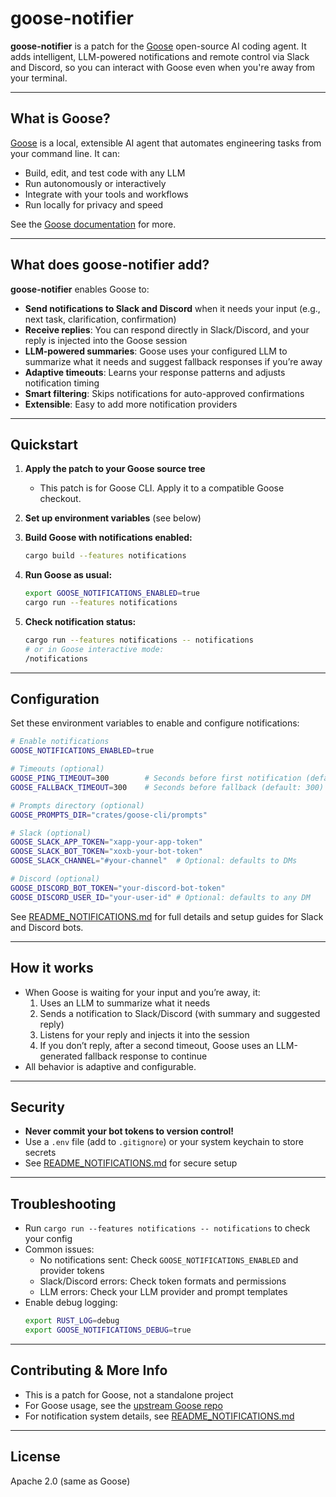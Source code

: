 # goose-notifier

**goose-notifier** is a patch for the [Goose](https://github.com/block-open-source/goose) open-source AI coding agent. It adds intelligent, LLM-powered notifications and remote control via Slack and Discord, so you can interact with Goose even when you're away from your terminal.

---

## What is Goose?

[Goose](https://github.com/block-open-source/goose) is a local, extensible AI agent that automates engineering tasks from your command line. It can:
- Build, edit, and test code with any LLM
- Run autonomously or interactively
- Integrate with your tools and workflows
- Run locally for privacy and speed

See the [Goose documentation](https://block.github.io/goose/) for more.

---

## What does goose-notifier add?

**goose-notifier** enables Goose to:
- **Send notifications to Slack and Discord** when it needs your input (e.g., next task, clarification, confirmation)
- **Receive replies**: You can respond directly in Slack/Discord, and your reply is injected into the Goose session
- **LLM-powered summaries**: Goose uses your configured LLM to summarize what it needs and suggest fallback responses if you’re away
- **Adaptive timeouts**: Learns your response patterns and adjusts notification timing
- **Smart filtering**: Skips notifications for auto-approved confirmations
- **Extensible**: Easy to add more notification providers

---

## Quickstart

1. **Apply the patch to your Goose source tree**
   - This patch is for Goose CLI. Apply it to a compatible Goose checkout.

2. **Set up environment variables** (see below)

3. **Build Goose with notifications enabled:**
   ```bash
   cargo build --features notifications
   ```

4. **Run Goose as usual:**
   ```bash
   export GOOSE_NOTIFICATIONS_ENABLED=true
   cargo run --features notifications
   ```

5. **Check notification status:**
   ```bash
   cargo run --features notifications -- notifications
   # or in Goose interactive mode:
   /notifications
   ```

---

## Configuration

Set these environment variables to enable and configure notifications:

```bash
# Enable notifications
GOOSE_NOTIFICATIONS_ENABLED=true

# Timeouts (optional)
GOOSE_PING_TIMEOUT=300        # Seconds before first notification (default: 300)
GOOSE_FALLBACK_TIMEOUT=300    # Seconds before fallback (default: 300)

# Prompts directory (optional)
GOOSE_PROMPTS_DIR="crates/goose-cli/prompts"

# Slack (optional)
GOOSE_SLACK_APP_TOKEN="xapp-your-app-token"
GOOSE_SLACK_BOT_TOKEN="xoxb-your-bot-token"
GOOSE_SLACK_CHANNEL="#your-channel"  # Optional: defaults to DMs

# Discord (optional)
GOOSE_DISCORD_BOT_TOKEN="your-discord-bot-token"
GOOSE_DISCORD_USER_ID="your-user-id" # Optional: defaults to any DM
```

See [README_NOTIFICATIONS.md](./README_NOTIFICATIONS.md) for full details and setup guides for Slack and Discord bots.

---

## How it works

- When Goose is waiting for your input and you’re away, it:
  1. Uses an LLM to summarize what it needs
  2. Sends a notification to Slack/Discord (with summary and suggested reply)
  3. Listens for your reply and injects it into the session
  4. If you don’t reply, after a second timeout, Goose uses an LLM-generated fallback response to continue
- All behavior is adaptive and configurable.

---

## Security

- **Never commit your bot tokens to version control!**
- Use a `.env` file (add to `.gitignore`) or your system keychain to store secrets
- See [README_NOTIFICATIONS.md](./README_NOTIFICATIONS.md#security--best-practices) for secure setup

---

## Troubleshooting

- Run `cargo run --features notifications -- notifications` to check your config
- Common issues:
  - No notifications sent: Check `GOOSE_NOTIFICATIONS_ENABLED` and provider tokens
  - Slack/Discord errors: Check token formats and permissions
  - LLM errors: Check your LLM provider and prompt templates
- Enable debug logging:
  ```bash
  export RUST_LOG=debug
  export GOOSE_NOTIFICATIONS_DEBUG=true
  ```

---

## Contributing & More Info

- This is a patch for Goose, not a standalone project
- For Goose usage, see the [upstream Goose repo](https://github.com/block-open-source/goose)
- For notification system details, see [README_NOTIFICATIONS.md](./README_NOTIFICATIONS.md)

---

## License

Apache 2.0 (same as Goose)
